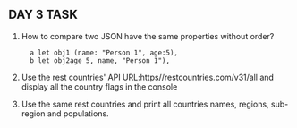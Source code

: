 ## DAY 3 TASK

1. How to compare two JSON have the same properties without order?

         a let obj1 (name: "Person 1", age:5), 
         b let obj2age 5, name, "Person 1"), 

2. Use the rest countries'  API URL:https//restcountries.com/v31/all  and display all the country
   flags in the console

3. Use the same rest countries and print all countries names, regions, sub-region and populations.